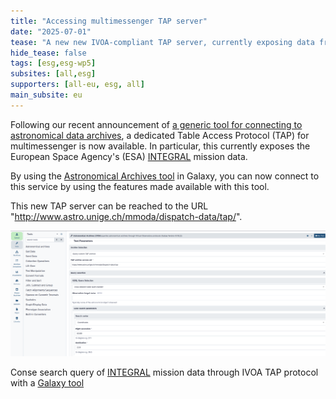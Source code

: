 ```yaml
---
title: "Accessing multimessenger TAP server"
date: "2025-07-01"
tease: "A new new IVOA-compliant TAP server, currently exposing data from the INTEGRAl mission, is now directly accessible from Galaxy."
hide_tease: false
tags: [esg,esg-wp5]
subsites: [all,esg]
supporters: [all-eu, esg, all]
main_subsite: eu
---
```


Following our recent announcement of [a generic tool for connecting to astronomical data archives](https://galaxyproject.org/news/2023-09-07-esg-wp5-astronomy-archives/), a dedicated Table Access Protocol (TAP) for multimessenger is now available. In particular, this currently exposes the European Space Agency's (ESA) [INTEGRAL](https://www.esa.int/Science_Exploration/Space_Science/Integral) mission data.

By using the [Astronomical Archives tool](https://astronomy.usegalaxy.eu/root?tool_id=astronomical_archives) in Galaxy, you can now connect to this service by using the features made available with this tool. 

This new TAP server can be reached to the URL "http://www.astro.unige.ch/mmoda/dispatch-data/tap/".

<div class="center">
<div class="img-sizer" style="width: 100%">

![Example of an ADQL query, that performs a cone search around a point with provided coordinates](galaxy-ivoa-mmoda-tap.png)</div>  

<figcaption>
Conse search query of <a href="https://sci.esa.int/web/integral">INTEGRAL</a> mission data through IVOA TAP protocol with a <a href="https://usegalaxy.eu/root?tool_id=astronomical_archives">Galaxy tool</a>
</figcaption>
</div>
    
